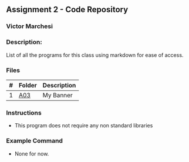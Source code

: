 ##  Assignment 2 - Code Repository
### Victor Marchesi
### Description:

List of all the programs for this class using markdown for ease of access.

### Files

|   #   | Folder    | Description                      |
| :---: | -------- | -------------------------------- |
|   1   | [A03](./A03) | My Banner |

### Instructions

- This program does not require any non standard libraries

### Example Command

- None for now.
